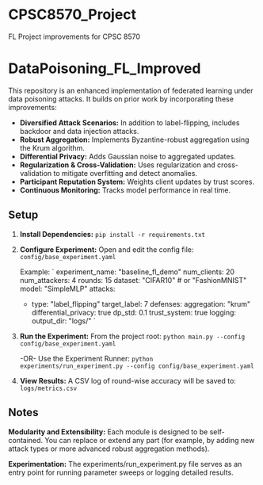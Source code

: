 # CPSC8570_Project
FL Project improvements for CPSC 8570

# DataPoisoning_FL_Improved

This repository is an enhanced implementation of federated learning under data poisoning attacks. It builds on prior work by incorporating these improvements:

- **Diversified Attack Scenarios:** In addition to label-flipping, includes backdoor and data injection attacks.
- **Robust Aggregation:** Implements Byzantine-robust aggregation using the Krum algorithm.
- **Differential Privacy:** Adds Gaussian noise to aggregated updates.
- **Regularization & Cross-Validation:** Uses regularization and cross-validation to mitigate overfitting and detect anomalies.
- **Participant Reputation System:** Weights client updates by trust scores.
- **Continuous Monitoring:** Tracks model performance in real time.

## Setup

1. **Install Dependencies:**
   `pip install -r requirements.txt`

2. **Configure Experiment:**
   Open and edit the config file:
   `config/base_experiment.yaml`

   Example:
   `
   experiment_name: "baseline_fl_demo"
   num_clients: 20
   num_attackers: 4
   rounds: 15
   dataset: "CIFAR10"         # or "FashionMNIST"
   model: "SimpleMLP"
   attacks:
     - type: "label_flipping"
       target_label: 7
   defenses:
     aggregation: "krum"
     differential_privacy: true
     dp_std: 0.1
     trust_system: true
   logging:
     output_dir: "logs/"
   `

3. **Run the Experiment:**
   From the project root:
   `python main.py --config config/base_experiment.yaml`

   -OR-
   Use the Experiment Runner:
   `python experiments/run_experiment.py --config config/base_experiment.yaml`

4. **View Results:**
   A CSV log of round-wise accuracy will be saved to:
   `logs/metrics.csv`

## Notes

**Modularity and Extensibility:**
Each module is designed to be self-contained. You can replace or extend any part (for example, by adding new attack types or more advanced robust aggregation methods).

**Experimentation:**
The experiments/run_experiment.py file serves as an entry point for running parameter sweeps or logging detailed results.
